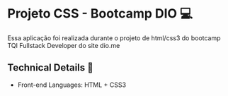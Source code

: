 # Projeto CSS - Bootcamp DIO :computer:
Essa aplicação foi realizada durante o projeto de html/css3 do bootcamp TQI Fullstack Developer do site dio.me
## Technical Details :page_with_curl:
- Front-end Languages: HTML + CSS3
